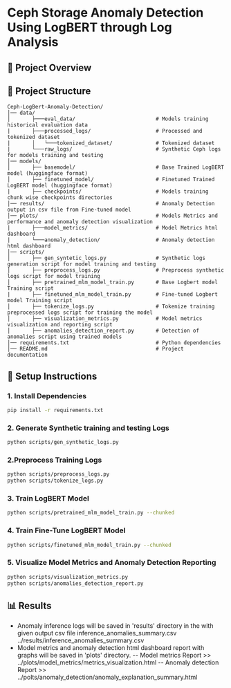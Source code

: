 # Ceph Storage Anomaly Detection Using LogBERT through Log Analysis

## 📌 Project Overview




## 📂 Project Structure
```
Ceph-LogBert-Anomaly-Detection/
│── data/
│       ├───eval_data/                          # Models training historical evaluation data 
|       ├───processed_logs/                     # Processed and tokenized dataset 
|       │   └───tokenized_dataset/              # Tokenized dataset 
|       └───raw_logs/                           # Synthetic Ceph logs for models training and testing 
│── models/
│       ├── basemodel/                          # Base Trained LogBERT model (huggingface format)
│       ├── finetuned_model/                    # Finetuned Trained LogBERT model (huggingface format)
|       ├── checkpoints/                        # Models training chunk wise checkpoints directories
│── results/                                    # Anomaly Detection output in csv file from Fine-tuned model
│── plots/                                      # Models Metrics and performance and anomaly detection visualization 
|       ├───model_metrics/                      # Model Metrics html dashboard
|       └───anomaly_detection/                  # Anomaly detection html dashboard             
│── scripts/
│       ├── gen_syntetic_logs.py                # Synthetic logs generation script for model training and testing
│       ├── preprocess_logs.py                  # Preprocess synthetic logs script for model training 
│       ├── pretrained_mlm_model_train.py       # Base Logbert model Training script
|       ├── finetuned_mlm_model_train.py        # Fine-tuned Logbert model Training script
│       ├── tokenize_logs.py                    # Tokenize training preprocessed logs script for training the model
│       ├── visualization_metrics.py            # Model metrics visualization and reporting script
│       ├── anomalies_detection_report.py       # Detection of anomalies script using trained models
│── requirements.txt                            # Python dependencies
│── README.md                                   # Project documentation
```
## 🚀 Setup Instructions

### 1. Install Dependencies
```sh
pip install -r requirements.txt
```
### 2.  Generate Synthetic training and testing Logs
```sh
python scripts/gen_synthetic_logs.py
```
### 2.Preprocess Training Logs
```sh
python scripts/preprocess_logs.py
python scripts/tokenize_logs.py
```
### 3. Train LogBERT Model
```sh
python scripts/pretrained_mlm_model_train.py --chunked
```
### 4. Train Fine-Tune LogBERT Model
```sh
python scripts/finetuned_mlm_model_train.py --chunked
```
### 5. Visualize Model Metrics and Anomaly Detection Reporting
```sh
python scripts/visualization_metrics.py
python scripts/anomalies_detection_report.py 
```
## 📊 Results
- Anomaly inference logs will be saved in 'results' directory in the with given output csv file inference_anomalies_summary.csv ../results/inference_anomalies_summary.csv
- Model metrics and anomaly detection html dashboard report with graphs will be saved in 'plots' directory. 
-- Model metrics Report >> ../plots/model_metrics/metrics_visualization.html
-- Anomaly detection Report >> ../polts/anomaly_detection/anomaly_explanation_summary.html



